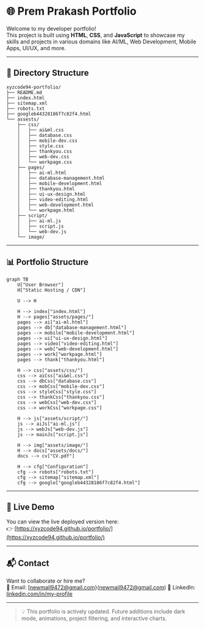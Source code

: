 # 🌐 Prem Prakash Portfolio

Welcome to my developer portfolio!  
This project is built using **HTML**, **CSS**, and **JavaScript** to showcase my skills and projects in various domains like AI/ML, Web Development, Mobile Apps, UI/UX, and more.

---

## 📁 Directory Structure

```
xyzcode94-portfolio/
├── README.md
├── index.html
├── sitemap.xml
├── robots.txt
├── googleb44328186f7c82f4.html
└── assests/
    ├── css/
    │   ├── ai&ml.css
    │   ├── database.css
    │   ├── mobile-dev.css
    │   ├── style.css
    │   ├── thankyou.css
    │   ├── web-dev.css
    │   └── workpage.css
    ├── pages/
    │   ├── ai-ml.html
    │   ├── database-management.html
    │   ├── mobile-development.html
    │   ├── thankyou.html
    │   ├── ui-ux-design.html
    │   ├── video-editing.html
    │   ├── web-development.html
    │   └── workpage.html
    ├── script/
    │   ├── ai-ml.js
    │   ├── script.js
    │   └── web-dev.js
    └── image/
```

---

## 📊 Portfolio Structure

```mermaid
graph TB
    U["User Browser"]
    H["Static Hosting / CDN"]

    U --> H

    H --> index["index.html"]
    H --> pages["assets/pages/"]
    pages --> ai["ai-ml.html"]
    pages --> db["database-management.html"]
    pages --> mobile["mobile-development.html"]
    pages --> ui["ui-ux-design.html"]
    pages --> video["video-editing.html"]
    pages --> web["web-development.html"]
    pages --> work["workpage.html"]
    pages --> thank["thankyou.html"]

    H --> css["assets/css/"]
    css --> aiCss["ai&ml.css"]
    css --> dbCss["database.css"]
    css --> mobCss["mobile-dev.css"]
    css --> styleCss["style.css"]
    css --> thankCss["thankyou.css"]
    css --> webCss["web-dev.css"]
    css --> workCss["workpage.css"]

    H --> js["assets/script/"]
    js --> aiJs["ai-ml.js"]
    js --> webJs["web-dev.js"]
    js --> mainJs["script.js"]

    H --> img["assets/image/"]
    H --> docs["assets/docs/"]
    docs --> cv["CV.pdf"]

    H --> cfg["Configuration"]
    cfg --> robots["robots.txt"]
    cfg --> sitemap["sitemap.xml"]
    cfg --> google["googleb44328186f7c82f4.html"]
```

---

## 🔗 Live Demo

You can view the live deployed version here:  
👉 [https://xyzcode94.github.io/portfolio/](https://xyzcode94.github.io/portfolio/)

---

## 📬 Contact

Want to collaborate or hire me?  
📧 Email: [newmail9472@gmail.com}(newmail9472@gmail.com)
🔗 LinkedIn: [linkedin.com/in/my-profile](https://linkedin.com/in/prem-prakash-2bb94b358)

---

> 💡 This portfolio is actively updated. Future additions include dark mode, animations, project filtering, and interactive charts.
